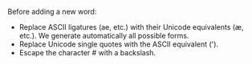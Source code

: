 Before adding a new word:
*  Replace ASCII ligatures (ae, etc.) with their Unicode equivalents (æ, etc.).
   We generate automatically all possible forms.
*  Replace Unicode single quotes with the ASCII equivalent (').
*  Escape the character # with a backslash.
